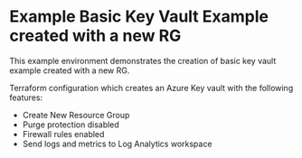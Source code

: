 # Example Basic Key Vault Example created with a new RG

This example environment demonstrates the creation of basic key vault example created with a new RG.

Terraform configuration which creates an Azure Key vault with the following features:

- Create New Resource Group
- Purge protection disabled
- Firewall rules enabled
- Send logs and metrics to Log Analytics workspace
